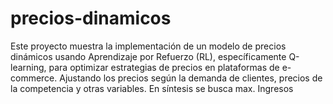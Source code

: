 # precios-dinamicos
Este proyecto muestra la implementación de un modelo de precios dinámicos usando Aprendizaje por Refuerzo (RL), específicamente Q-learning, para optimizar estrategias de precios en plataformas de e-commerce. Ajustando los precios según la demanda de clientes, precios de la competencia y otras variables. En síntesis se busca max. Ingresos
